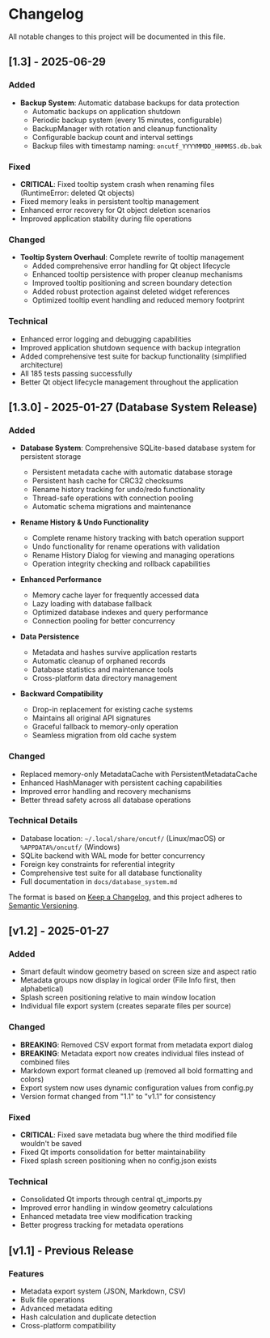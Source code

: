 # Changelog

All notable changes to this project will be documented in this file.

## [1.3] - 2025-06-29

### Added
- **Backup System**: Automatic database backups for data protection
  - Automatic backups on application shutdown
  - Periodic backup system (every 15 minutes, configurable)
  - BackupManager with rotation and cleanup functionality
  - Configurable backup count and interval settings
  - Backup files with timestamp naming: `oncutf_YYYYMMDD_HHMMSS.db.bak`

### Fixed
- **CRITICAL**: Fixed tooltip system crash when renaming files (RuntimeError: deleted Qt objects)
- Fixed memory leaks in persistent tooltip management
- Enhanced error recovery for Qt object deletion scenarios
- Improved application stability during file operations

### Changed
- **Tooltip System Overhaul**: Complete rewrite of tooltip management
  - Added comprehensive error handling for Qt object lifecycle
  - Enhanced tooltip persistence with proper cleanup mechanisms
  - Improved tooltip positioning and screen boundary detection
  - Added robust protection against deleted widget references
  - Optimized tooltip event handling and reduced memory footprint

### Technical
- Enhanced error logging and debugging capabilities
- Improved application shutdown sequence with backup integration
- Added comprehensive test suite for backup functionality (simplified architecture)
- All 185 tests passing successfully
- Better Qt object lifecycle management throughout the application

## [1.3.0] - 2025-01-27 (Database System Release)

### Added
- **Database System**: Comprehensive SQLite-based database system for persistent storage
  - Persistent metadata cache with automatic database storage
  - Persistent hash cache for CRC32 checksums
  - Rename history tracking for undo/redo functionality
  - Thread-safe operations with connection pooling
  - Automatic schema migrations and maintenance

- **Rename History & Undo Functionality**
  - Complete rename history tracking with batch operation support
  - Undo functionality for rename operations with validation
  - Rename History Dialog for viewing and managing operations
  - Operation integrity checking and rollback capabilities

- **Enhanced Performance**
  - Memory cache layer for frequently accessed data
  - Lazy loading with database fallback
  - Optimized database indexes and query performance
  - Connection pooling for better concurrency

- **Data Persistence**
  - Metadata and hashes survive application restarts
  - Automatic cleanup of orphaned records
  - Database statistics and maintenance tools
  - Cross-platform data directory management

- **Backward Compatibility**
  - Drop-in replacement for existing cache systems
  - Maintains all original API signatures
  - Graceful fallback to memory-only operation
  - Seamless migration from old cache system

### Changed
- Replaced memory-only MetadataCache with PersistentMetadataCache
- Enhanced HashManager with persistent caching capabilities
- Improved error handling and recovery mechanisms
- Better thread safety across all database operations

### Technical Details
- Database location: `~/.local/share/oncutf/` (Linux/macOS) or `%APPDATA%/oncutf/` (Windows)
- SQLite backend with WAL mode for better concurrency
- Foreign key constraints for referential integrity
- Comprehensive test suite for all database functionality
- Full documentation in `docs/database_system.md`

The format is based on [Keep a Changelog](https://keepachangelog.com/en/1.0.0/),
and this project adheres to [Semantic Versioning](https://semver.org/spec/v2.0.0.html).

## [v1.2] - 2025-01-27

### Added
- Smart default window geometry based on screen size and aspect ratio
- Metadata groups now display in logical order (File Info first, then alphabetical)
- Splash screen positioning relative to main window location
- Individual file export system (creates separate files per source)

### Changed
- **BREAKING**: Removed CSV export format from metadata export dialog
- **BREAKING**: Metadata export now creates individual files instead of combined files
- Markdown export format cleaned up (removed all bold formatting and colors)
- Export system now uses dynamic configuration values from config.py
- Version format changed from "1.1" to "v1.1" for consistency

### Fixed
- **CRITICAL**: Fixed save metadata bug where the third modified file wouldn't be saved
- Fixed Qt imports consolidation for better maintainability
- Fixed splash screen positioning when no config.json exists

### Technical
- Consolidated Qt imports through central qt_imports.py
- Improved error handling in window geometry calculations
- Enhanced metadata tree view modification tracking
- Better progress tracking for metadata operations

## [v1.1] - Previous Release

### Features
- Metadata export system (JSON, Markdown, CSV)
- Bulk file operations
- Advanced metadata editing
- Hash calculation and duplicate detection
- Cross-platform compatibility

